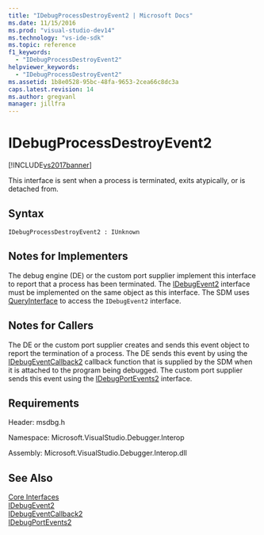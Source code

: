 ```yaml
---
title: "IDebugProcessDestroyEvent2 | Microsoft Docs"
ms.date: 11/15/2016
ms.prod: "visual-studio-dev14"
ms.technology: "vs-ide-sdk"
ms.topic: reference
f1_keywords: 
  - "IDebugProcessDestroyEvent2"
helpviewer_keywords: 
  - "IDebugProcessDestroyEvent2"
ms.assetid: 1b8e0528-95bc-48fa-9653-2cea66c8dc3a
caps.latest.revision: 14
ms.author: gregvanl
manager: jillfra
---
```

# IDebugProcessDestroyEvent2
[!INCLUDE[vs2017banner](../../../includes/vs2017banner.md)]

This interface is sent when a process is terminated, exits atypically, or is detached from.  
  
## Syntax  
  
```  
IDebugProcessDestroyEvent2 : IUnknown  
```  
  
## Notes for Implementers  
 The debug engine (DE) or the custom port supplier implement this interface to report that a process has been terminated. The [IDebugEvent2](../../../extensibility/debugger/reference/idebugevent2.md) interface must be implemented on the same object as this interface. The SDM uses [QueryInterface](http://msdn.microsoft.com/library/62fce95e-aafa-4187-b50b-e6611b74c3b3) to access the `IDebugEvent2` interface.  
  
## Notes for Callers  
 The DE or the custom port supplier creates and sends this event object to report the termination of a process. The DE sends this event by using the [IDebugEventCallback2](../../../extensibility/debugger/reference/idebugeventcallback2.md) callback function that is supplied by the SDM when it is attached to the program being debugged. The custom port supplier sends this event using the [IDebugPortEvents2](../../../extensibility/debugger/reference/idebugportevents2.md) interface.  
  
## Requirements  
 Header: msdbg.h  
  
 Namespace: Microsoft.VisualStudio.Debugger.Interop  
  
 Assembly: Microsoft.VisualStudio.Debugger.Interop.dll  
  
## See Also  
 [Core Interfaces](../../../extensibility/debugger/reference/core-interfaces.md)   
 [IDebugEvent2](../../../extensibility/debugger/reference/idebugevent2.md)   
 [IDebugEventCallback2](../../../extensibility/debugger/reference/idebugeventcallback2.md)   
 [IDebugPortEvents2](../../../extensibility/debugger/reference/idebugportevents2.md)
